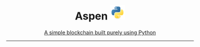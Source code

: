 <h1 align="center">Aspen <img src="https://raw.githubusercontent.com/devicons/devicon/master/icons/python/python-original.svg" alt="python" width="40" height="40"/> </a> <a href="https://pytorch.org/" target="_blank" rel="noreferrer"></h1>
<p align="center">
    A simple blockchain built purely using Python
</p><hr>

